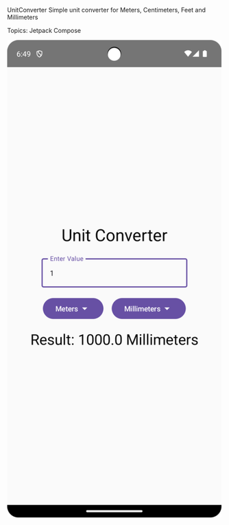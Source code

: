 UnitConverter 
Simple unit converter for Meters, Centimeters, Feet and Millimeters 

Topics: Jetpack Compose 

<img src="https://github.com/git-13/UnitConverter/blob/main/Screenshot_20241003_185040.png" alt="Screenshot" width="500"/>
